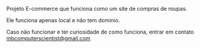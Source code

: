 Projeto E-commerce que funciona como um site de compras de roupas.

Ele funciona apenas local e não tem domínio.

Caso não funcionar e ter curiosidade de como funciona, entrar em contato mbcomputerscientist@gmail.com 
